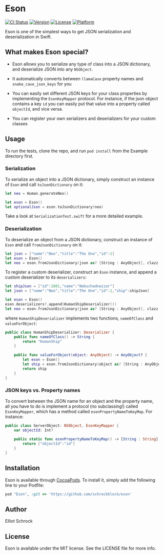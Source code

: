 # Eson

[![CI Status](http://img.shields.io/travis/Elliot/Eson.svg?style=flat)](https://travis-ci.org/schrockblock/Eson)
[![Version](https://img.shields.io/cocoapods/v/Eson.svg?style=flat)](http://cocoapods.org/pods/Eson)
[![License](https://img.shields.io/cocoapods/l/Eson.svg?style=flat)](http://cocoapods.org/pods/Eson)
[![Platform](https://img.shields.io/cocoapods/p/Eson.svg?style=flat)](http://cocoapods.org/pods/Eson)

Eson is one of the simplest ways to get JSON serialization and deserialization in Swift.

## What makes Eson special?

- Eson allows you to serialize any type of class into a JSON dictionary, and deserialize JSON into any `NSObject`.

- It automatically converts between `llamaCase` property names and `snake_case_json_keys` for you

- You can easily set different JSON keys for your class properties by implementing the `EsonKeyMapper` protocol. For instance, if the json object contains a key `id` you can easily put that value into a property called `objectId`, and vice versa.

- You can register your own serializers and deserializers for your custom classes

## Usage

To run the tests, clone the repo, and run `pod install` from the Example directory first.

### Serialization

To serialize an object into a JSON dictionary, simply construct an instance of `Eson` and call `toJsonDictionary` on it:

```swift
let neo = Human.generateNeo()

let eson = Eson()
let optionalJson = eson.toJsonDictionary(neo)
```

Take a look at `SerializationTest.swift` for a more detailed example.

### Deserialization

To deserialize an object from a JSON dictionary, construct an instance of `Eson` and call `fromJsonDictionary` on it:

```swift
let json = ["name":"Neo","title":"The One","id":1]
let eson = Eson()
let neo = eson.fromJsonDictionary(json as? [String : AnyObject], clazz: Human.self)!
```

To register a custom deserializer, construct an `Eson` instance, and append a custom deserializer to its `deserializers`:

```swift
let shipJson = ["id":1001,"name":"Nebuchadnezzar"]
let json = ["name":"Neo","title":"The One","id":1,"ship":shipJson]

let eson = Eson()
eson.deserializers?.append(HumanShipDeserializer())
let neo = eson.fromJsonDictionary(json as? [String : AnyObject], clazz: Human.self)!
```

where `HumanShipDeserializer` implements two functions, `nameOfClass` and `valueForObject`:

```swift
public class HumanShipDeserializer: Deserializer {
    public func nameOfClass() -> String {
        return "HumanShip"
    }
    
    public func valueForObject(object: AnyObject) -> AnyObject? {
        let eson = Eson()
        let ship = eson.fromJsonDictionary(object as? [String : AnyObject], clazz: HumanShip.self)!
        return ship
    }
}
```

### JSON keys vs. Property names

To convert between the JSON name for an object and the property name, all you have to do is implement a protocol (no subclassing!) called `EsonKeyMapper`, which has a method called `esonPropertyNameToKeyMap`. For instance: 

```swift
public class ServerObject: NSObject, EsonKeyMapper {
    var objectId: Int?
    
    public static func esonPropertyNameToKeyMap() -> [String : String] {
        return ["objectId":"id"]
    }
}
```

## Installation

Eson is available through [CocoaPods](http://cocoapods.org). To install
it, simply add the following line to your Podfile:

```ruby
pod "Eson", :git => 'https://github.com/schrockblock/eson'
```

## Author

Elliot Schrock

## License

Eson is available under the MIT license. See the LICENSE file for more info.
